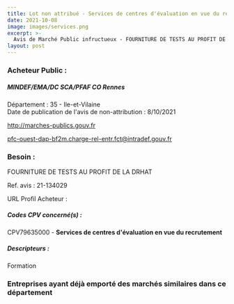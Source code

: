 ```yaml
---
title: Lot non attribué - Services de centres d'évaluation en vue du recrutement
date: 2021-10-08
image: images/services.png
excerpt: >-
  Avis de Marché Public infructueux - FOURNITURE DE TESTS AU PROFIT DE LA DRHAT
layout: post
---
```


### Acheteur Public :
##### MINDEF/EMA/DC SCA/PFAF CO Rennes
Département : 35 - Ile-et-Vilaine<br/>
Date de publication de l'avis de non-attribution : 8/10/2021


http://marches-publics.gouv.fr

pfc-ouest-dap-bf2m.charge-rel-entr.fct@intradef.gouv.fr


### Besoin :

FOURNITURE DE TESTS AU PROFIT DE LA DRHAT

Ref. avis : 21-134029

URL Profil Acheteur : 

##### Codes CPV concerné(s) :
CPV79635000 - **Services de centres d'évaluation en vue du recrutement** <br/>

##### Descripteurs :
Formation <br/>

### Entreprises ayant déjà emporté des marchés similaires dans ce département
